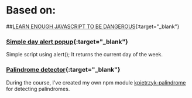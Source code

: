 # Based on:
##[LEARN ENOUGH JAVASCRIPT TO BE DANGEROUS](https://www.learnenough.com/javascript-tutorial/hello_world){:target="_blank"}


### [Simple day alert popup](https://kpietrzyk.github.io/learn_enough_js_tutorial/){:target="_blank"}
Simple script using alert(); 
It returns the current day of the week.

### [Palindrome detector](https://kpietrzyk.github.io/learn_enough_js_tutorial/palindrome.html){:target="_blank"}
During the course,  I've created my own npm module [kpietrzyk-palindrome](https://www.npmjs.com/package/kpietrzyk-palindrome) for detecting palindromes.

